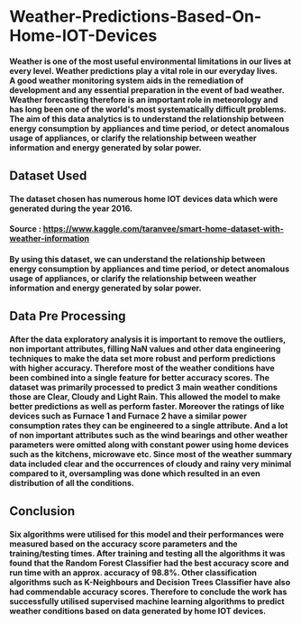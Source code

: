 # Weather-Predictions-Based-On-Home-IOT-Devices

#### Weather is one of the most useful environmental limitations in our lives at every level. Weather predictions play a vital role in our everyday lives. A good weather monitoring system aids in the remediation of development and any essential preparation in the event of bad weather. Weather forecasting therefore is an important role in meteorology and has long been one of the world's most systematically difficult problems. The aim of this data analytics is to  understand the relationship between energy consumption by appliances and time period, or detect anomalous usage of appliances, or clarify the relationship between weather information and energy generated by solar power.

## Dataset Used
#### The dataset chosen has numerous home IOT devices data which were generated during the year 2016.
#### Source : https://www.kaggle.com/taranvee/smart-home-dataset-with-weather-information
#### By using this dataset, we can understand the relationship between energy consumption by appliances and time period, or detect anomalous usage of appliances, or clarify the relationship between weather information and energy generated by solar power.


## Data Pre Processing
#### After the data exploratory analysis it is important to remove the outliers, non important attributes, filling NaN values and other data engineering techniques to make the data set more robust and perform predictions with higher accuracy.  Therefore most of the weather conditions have been combined into a single feature for better accuracy scores. The dataset was primarily processed to predict 3 main weather conditions those are Clear, Cloudy and Light Rain. This allowed the model to make better predictions as well as perform faster. Moreover the ratings of like devices such as Furnace 1 and Furnace 2 have a similar power consumption rates they can be engineered to a single attribute. And a lot of non important attributes such as the wind bearings and other weather parameters were omitted along with constant power using home devices such as the kitchens, microwave etc. Since most of the weather summary data included clear and the occurrences of cloudy and rainy very minimal compared to it, oversampling was done which resulted in an even distribution of all the conditions.

## Conclusion 
#### Six algorithms were utilised for this model and their performances were measured based on the accuracy score parameters and the training/testing times. After training and testing all the algorithms it was found that the Random Forest Classifier had the best accuracy score and run time with an approx. accuracy of 98.8%. Other classification algorithms such as K-Neighbours and Decision Trees Classifier have also had commendable accuracy scores. Therefore to conclude the work has successfully utilised supervised machine learning algorithms to predict weather conditions based on data generated by home IOT devices.

